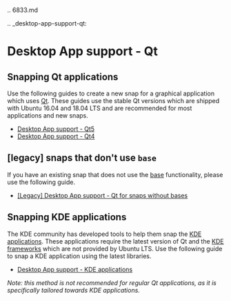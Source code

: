 .. 6833.md

.. _desktop-app-support-qt:

# Desktop App support - Qt

## Snapping Qt applications

Use the following guides to create a new snap for a graphical application which uses [Qt](https://www.qt.io/). These guides use the stable Qt versions which are shipped with Ubuntu 16.04 and 18.04 LTS and are recommended for most applications and new snaps.

* [Desktop App support - Qt5](/t/desktop-app-support-qt5/11703)
* [Desktop App support - Qt4](/t/desktop-app-support-qt4/11711)

## [legacy] snaps that don't use `base`

If you have an existing snap that does not use the [base](https://snapcraft.io/docs/base-snaps) functionality, please use the following guide.

* [[Legacy] Desktop App support - Qt for snaps without bases](/t/desktop-app-support-qt-for-snaps-without-bases/11702)

## Snapping KDE applications

The KDE community has developed tools to help them snap the [KDE applications](https://kde.org/applications/). These applications require the latest version of Qt and the [KDE frameworks](https://kde.org/products/frameworks/) which are not provided by Ubuntu LTS. Use the following guide to snap a KDE application using the latest libraries.

* [Desktop App support - KDE applications](https://community.kde.org/Guidelines_and_HOWTOs/Snap)

*Note: this method is not recommended for regular Qt applications, as it is specifically tailored towards KDE applications.*